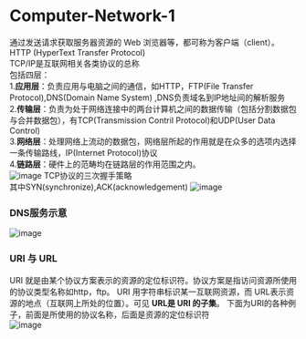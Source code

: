 # Computer-Network-1
通过发送请求获取服务器资源的 Web 浏览器等，都可称为客户端（client）。  
HTTP (HyperText Transfer Protocol)  
TCP/IP是互联网相关各类协议的总称  
包括四层：  
1.__应用层__：负责应用与电脑之间的通信，如HTTP，FTP(File Transfer Protocol),DNS(Domain Name System) ,DNS负责域名到IP地址间的解析服务   
2.__传输层__：负责为处于网络连接中的两台计算机之间的数据传输（包括分割数据包与合并数据包），有TCP(Transmission Contril Protocol)和UDP(User Data Control)  
3.__网络层__：处理网络上流动的数据包，网络层所起的作用就是在众多的选项内选择一条传输路线，IP(Internet Protocol)协议  
4.__链路层__：硬件上的范畴均在链路层的作用范围之内。  
![image](https://user-images.githubusercontent.com/83968454/203115774-e0858077-5424-4dd7-a3a5-f940ce49253c.png)
TCP协议的三次握手策略  
其中SYN(synchronize),ACK(acknowledgement)
![image](https://user-images.githubusercontent.com/83968454/203118058-c49b744e-3ed6-4ddf-8738-d566c4598ba7.png)  
### DNS服务示意  
![image](https://user-images.githubusercontent.com/83968454/203118677-d501a93d-b6c6-45ed-aa12-7f88409ca998.png)
### URI 与 URL
URI 就是由某个协议方案表示的资源的定位标识符。协议方案是指访问资源所使用的协议类型名称如http，ftp。
URI 用字符串标识某一互联网资源，而 URL表示资源的地点（互联网上所处的位置）。可见 **URL是 URI 的子集**。
下面为URI的各种例子，前面是所使用的协议名称，后面是资源的定位标识符  
![image](https://user-images.githubusercontent.com/83968454/203120425-041f4013-5a61-4046-b709-3f2ec624b290.png)

